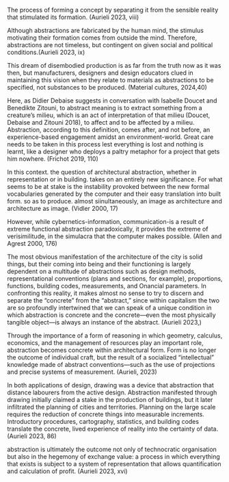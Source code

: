 The process of forming a concept by separating it from the sensible reality that stimulated its formation. (Aurieli 2023, viii)

Although abstractions are fabricated by the human mind, the stimulus motivating their formation comes from outside the mind. Therefore, abstractions are not timeless, but contingent on given social and political conditions.(Aurieli 2023, ix)

This dream of disembodied production is as far from the truth now as it was then, but manufacturers, designers and design educators clued in maintaining this vision when they relate to materials as abstractions to be specified, not substances to be produced. (Material cultures, 2024,40)

Here, as Didier Debaise suggests in conversation with Isabelle Doucet and Benedikte Zitouni, to abstract meaning is to extract something from a creature’s milieu, which is an act of interpretation of that milieu (Doucet, Debaise and Zitouni 2018), to affect and to be affected by a milieu. Abstraction, according to this definition, comes after, and not before, an experience-based engagement amidst an environment-world. Great care needs to be taken in this process lest everything is lost and nothing is learnt, like a designer who deploys a paltry metaphor for a project that gets him nowhere. (Frichot 2019, 110)

In this context. the question of architectural abstraction, whether in representation or in building. takes on an entirely new significance. For what seems to be at stake is the instability provoked between the new formal vocabularies generated by the computer and their easy translation into built form. so as to produce. almost siinultaneously, an image as architecture and architecture as image. (Vidler 2000, 17)

However, while cybernetics-information, communication-is a result of extreme functional abstraction paradoxically, it provides the extreme of verisimilitude, in the simulacra that the computer makes possible. (Allen and Agrest 2000, 176) 

The most obvious manifestation of the architecture of the city is solid things, but their coming into being and their functioning is largely dependent on a multitude of abstractions such as design methods, representational conventions (plans and sections, for example), proportions, functions, building codes, measurements, and Onancial parameters. In confronting this reality, it makes almost no sense to try to discern and separate the “concrete” from the “abstract,” since within capitalism the two are so profoundly intertwined that we can speak of a unique condition in which abstraction is concrete and the concrete—even the most physically tangible object—is always an instance of the abstract. (Aurieli 2023,)

Through the importance of a form of reasoning in which geometry, calculus, economics, and the management of resources play an important role, abstraction becomes concrete within architectural form. Form is no longer the outcome of individual craft, but the result of a socialized “intellectual” knowledge made of abstract conventions—such as the use of projections and precise systems of measurement. (Aurieli, 2023)

In both applications of design, drawing was a device that abstraction that distance labourers from the active design. Abstraction manifested through drawing initially claimed a stake in the production of buildings, but it later infiltrated the planning of cities and territories. Planning on the large scale requires the reduction of concrete things into measurable increments. Introductory procedures, cartography, statistics, and building codes translate the concrete, lived experience of reality into the certainty of data.  (Aurieli 2023, 86)

abstraction is ultimately the outcome not only of technocratic organisation but also in the hegemony of exchange value: a process in which everything that exists is subject to a system of representation that allows quantification and calculation of profit. (Aurieli 2023, xvi)